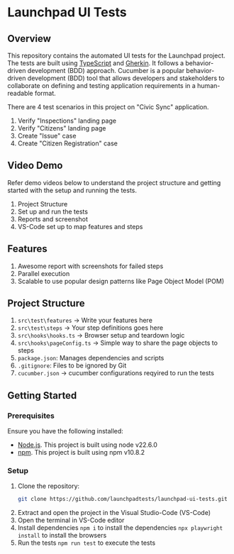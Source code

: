 # Launchpad UI Tests

## Overview
This repository contains the automated UI tests for the Launchpad project. The tests are built using [TypeScript](https://www.typescriptlang.org/) and [Gherkin](https://cucumber.io/docs/gherkin/). It follows a behavior-driven development (BDD) approach. Cucumber is a popular behavior-driven development (BDD) tool that allows developers and stakeholders to collaborate on defining and testing application requirements in a human-readable format.

There are 4 test scenarios in this project on "Civic Sync" application.
1. Verify "Inspections" landing page
2. Verify "Citizens" landing page
3. Create "Issue" case
4. Create "Citizen Registration" case

## Video Demo
Refer demo videos below to understand the project structure and getting started with the setup and running the tests.

1. Project Structure
2. Set up and run the tests
3. Reports and screenshot
4. VS-Code set up to map features and steps

## Features

1. Awesome report with screenshots for failed steps
2. Parallel execution
3. Scalable to use popular design patterns like Page Object Model (POM) 

## Project Structure
1. `src\test\features` -> Write your features here
2. `src\test\steps` -> Your step definitions goes here
3. `src\hooks\hooks.ts` -> Browser setup and teardown logic
4. `src\hooks\pageConfig.ts` -> Simple way to share the page objects to steps
5. `package.json`: Manages dependencies and scripts
6. `.gitignore`: Files to be ignored by Git
7. `cucumber.json` -> cucumber configurations reqyired to run the tests

## Getting Started

### Prerequisites
Ensure you have the following installed:
- [Node.js](https://nodejs.org/). This project is built using node v22.6.0
- [npm](https://www.npmjs.com/). This project is built using npm v10.8.2 

### Setup
1. Clone the repository:
   ```bash
   git clone https://github.com/launchpadtests/launchpad-ui-tests.git

2. Extract and open the project in the Visual Studio-Code (VS-Code)
3. Open the terminal in VS-Code editor
4. Install dependencies
    `npm i` to install the dependencies
    `npx playwright install` to install the browsers    
5. Run the tests 
    `npm run test` to execute the tests